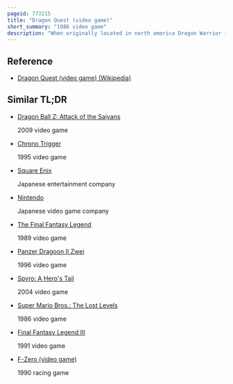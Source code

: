 ```yaml
---
pageid: 773215
title: "Dragon Quest (video game)"
short_summary: "1986 video game"
description: "When originally located in north america Dragon Warrior is a role-playing Video Game developed by Chunsoft and published by Enix for the nintendo Entertainment System. It was originally released in Japan in 1986 and in north America in 1989 by Nintendo. It is the first Game in the Dragon Quest Video Game Series. Dragon Quest has been ported and remade for several video Game Platforms including the Msx msx2 pc-9801 super Famicom Game Boy Color nintendo 3ds Playstation 4 mobile Phones and the Nintendo Switch since 2019. The Player controls the Hero Character who is charged with saving the Kingdom of Alefgard and rescuing its Princess from the evil Dragon Lord. Dragon Warrior's Story became the second Part of a Trilogy with several Spinoff Anime and Manga Series."
---
```


## Reference

- [Dragon Quest (video game) (Wikipedia)](https://en.wikipedia.org/?curid=773215)

## Similar TL;DR

- [Dragon Ball Z: Attack of the Saiyans](/tldr/en/dragon-ball-z-attack-of-the-saiyans)

  2009 video game

- [Chrono Trigger](/tldr/en/chrono-trigger)

  1995 video game

- [Square Enix](/tldr/en/square-enix)

  Japanese entertainment company

- [Nintendo](/tldr/en/nintendo)

  Japanese video game company

- [The Final Fantasy Legend](/tldr/en/the-final-fantasy-legend)

  1989 video game

- [Panzer Dragoon II Zwei](/tldr/en/panzer-dragoon-ii-zwei)

  1996 video game

- [Spyro: A Hero's Tail](/tldr/en/spyro-a-heros-tail)

  2004 video game

- [Super Mario Bros.: The Lost Levels](/tldr/en/super-mario-bros-the-lost-levels)

  1986 video game

- [Final Fantasy Legend III](/tldr/en/final-fantasy-legend-iii)

  1991 video game

- [F-Zero (video game)](/tldr/en/f-zero-video-game)

  1990 racing game
